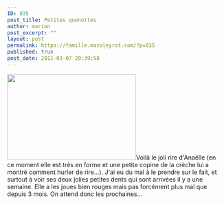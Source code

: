 ```yaml
---
ID: 835
post_title: Petites quenottes
author: marion
post_excerpt: ""
layout: post
permalink: https://famille.mazaleyrat.com/?p=835
published: true
post_date: 2011-03-07 20:39:58
---
```

<a href="http://famille.mazaleyrat.com/wp-content/uploads/2011/03/DSC_0089.jpg"><img src="http://famille.mazaleyrat.com/wp-content/uploads/2011/03/DSC_0089-300x199.jpg" alt="" title="rire" width="300" height="199" class="alignleft size-medium wp-image-836" /></a>Voilà le joli rire d'Anaëlle (en ce moment elle est très en forme et une petite copine de la crèche lui a montré comment hurler de rire...). J'ai eu du mal à le prendre sur le fait, et surtout à voir ses deux jolies petites dents qui sont arrivées il y a une semaine. Elle a les joues bien rouges mais pas forcément plus mal que depuis 3 mois. On attend donc les prochaines...